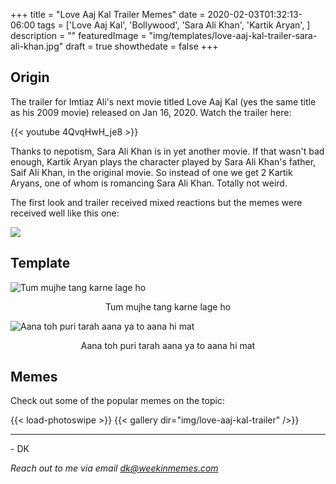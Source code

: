 +++
title = "Love Aaj Kal Trailer Memes"
date = 2020-02-03T01:32:13-06:00
tags = ['Love Aaj Kal', 'Bollywood', 'Sara Ali Khan', 'Kartik Aryan', ]
description = ""
featuredImage = "img/templates/love-aaj-kal-trailer-sara-ali-khan.jpg"
draft = true
showthedate = false
+++


## Origin

The trailer for Imtiaz Ali's next movie titled Love Aaj Kal (yes the same title as his 2009 movie) released on Jan 16, 2020. Watch the trailer here:
<!--more-->
{{< youtube 4QvqHwH_je8 >}}


Thanks to nepotism, Sara Ali Khan is in yet another movie. If that wasn't bad enough, Kartik Aryan plays the character played by Sara Ali Khan's father, Saif Ali Khan, in the original movie. So instead of one we get 2 Kartik Aryans, one of whom is romancing Sara Ali Khan. Totally not weird.

The first look and trailer received mixed reactions but the memes were received well like this one:

![](img/love-aaj-kal-trailer/love-aaj-kal-trailer-015.png)

## Template

![Tum mujhe tang karne lage ho](img/templates/love-aaj-kal-trailer-sara-ali-khan.jpg)
<center>Tum mujhe tang karne lage ho</center>

![Aana toh puri tarah aana ya to aana hi mat](img/templates/love-aaj-kal-trailer-kartik-aryan.jpg)
<center>Aana toh puri tarah aana ya to aana hi mat</center>

## Memes

Check out some of the popular memes on the topic:

{{< load-photoswipe >}}
{{< gallery dir="img/love-aaj-kal-trailer" />}}


---
\- DK

*Reach out to me via email dk@weekinmemes.com*